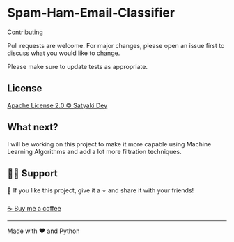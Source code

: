# Spam-Ham-Email-Classifier

<p align="left>


## Contributing
Pull requests are welcome. For major changes, please open an issue first to discuss what you would like to change. 

Please make sure to update tests as appropriate.

##
## License
[Apache License 2.0 © Satyaki Dey](https://github.com/SatyakiDey75/Spam-Ham-Email-Classifier/blob/main/LICENSE)

##
## What next?
I will be working on this project to make it more capable using Machine Learning Algorithms and add a lot more filtration techniques.

##
## 🙋‍♂️ Support

💙 If you like this project, give it a ⭐ and share it with your friends!<br><br>
[☕ Buy me a coffee](https://www.buymeacoffee.com/satyakidey75)

---

Made with ❤️ and Python <br><br>


